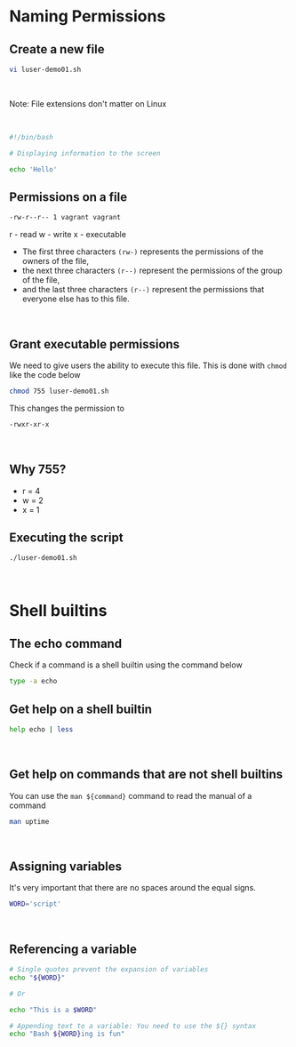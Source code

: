 #  Naming Permissions

## Create a new file
```bash
vi luser-demo01.sh
```

<br/>

Note: File extensions don't matter on Linux

<br/>

```bash
#!/bin/bash

# Displaying information to the screen

echo 'Hello'
```

## Permissions on a file

```bash
-rw-r--r-- 1 vagrant vagrant
```

r - read
w - write
x - executable

- The first three characters ```(rw-)``` represents the permissions of the owners of the file, 
- the next three characters ```(r--)``` represent the permissions of the group of the file,
- and the last three characters ```(r--)``` represent the permissions that everyone else has to this file.


<br/>

## Grant executable permissions
We need to give users the ability to execute this file. This is done with ```chmod``` like the code below

```bash
chmod 755 luser-demo01.sh
```

This changes the permission to 
```bash
-rwxr-xr-x
```

<br/>

## Why 755?
- r = 4
- w = 2
- x = 1

## Executing the script
```bash
./luser-demo01.sh
```

<br/>


# Shell builtins

## The echo command

Check if a command is a shell builtin using the command below

```bash
type -a echo
```

## Get help on a shell builtin
```bash
help echo | less
```


<br/>

## Get help on commands that are not shell builtins
You can use the ```man ${command}``` command to read the manual of a command

```bash
man uptime
```


<br/>

## Assigning variables
It's very important that there are no spaces around the equal signs.
```bash
WORD='script'
```

<br/>

## Referencing a variable
```bash
# Single quotes prevent the expansion of variables
echo "${WORD}"

# Or

echo "This is a $WORD"

# Appending text to a variable: You need to use the ${} syntax
echo "Bash ${WORD}ing is fun"
```






